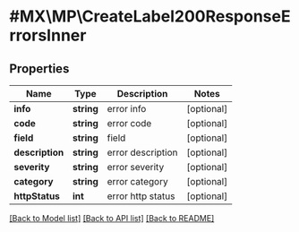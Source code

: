 # #MX\MP\CreateLabel200ResponseErrorsInner

## Properties

Name | Type | Description | Notes
------------ | ------------- | ------------- | -------------
**info** | **string** | error info | [optional]
**code** | **string** | error code | [optional]
**field** | **string** | field | [optional]
**description** | **string** | error description | [optional]
**severity** | **string** | error severity | [optional]
**category** | **string** | error category | [optional]
**httpStatus** | **int** | error http status | [optional]


[[Back to Model list]](../) [[Back to API list]](../../Api/MX/MP) [[Back to README]](../../README.md)
